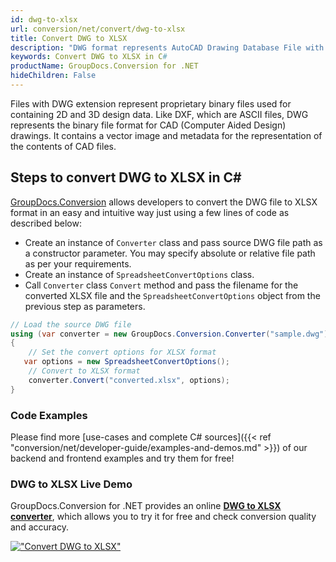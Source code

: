 ```yaml
---
id: dwg-to-xlsx
url: conversion/net/convert/dwg-to-xlsx
title: Convert DWG to XLSX
description: "DWG format represents AutoCAD Drawing Database File with .dwg extension. Learn how to convert DWG to XLSX file programmatically in C# language using GroupDocs.Conversion for .NET library."
keywords: Convert DWG to XLSX in C#
productName: GroupDocs.Conversion for .NET
hideChildren: False
---
```


Files with DWG extension represent proprietary binary files used for containing 2D and 3D design data. Like DXF, which are ASCII files, DWG represents the binary file format for CAD (Computer Aided Design) drawings. It contains a vector image and metadata for the representation of the contents of CAD files.

## Steps to convert DWG to XLSX in C#

[GroupDocs.Conversion](https://products.groupdocs.com/conversion/net) allows developers to convert the DWG file to XLSX format in an easy and intuitive way just using a few lines of code as described below:

* Create an instance of `Converter` class and pass source DWG file path as a constructor parameter. You may specify absolute or relative file path as per your requirements. 
* Create an instance of `SpreadsheetConvertOptions` class.
* Call `Converter` class `Convert` method and pass the filename for the converted XLSX file and the `SpreadsheetConvertOptions` object from the previous step as parameters.

```csharp
// Load the source DWG file
using (var converter = new GroupDocs.Conversion.Converter("sample.dwg"))
{
    // Set the convert options for XLSX format
   var options = new SpreadsheetConvertOptions();
    // Convert to XLSX format
    converter.Convert("converted.xlsx", options);
}
```

### Code Examples

Please find more [use-cases and complete C# sources]({{< ref "conversion/net/developer-guide/examples-and-demos.md" >}}) of our backend and frontend examples and try them for free!

### DWG to XLSX Live Demo

GroupDocs.Conversion for .NET provides an online [**DWG to XLSX converter**](https://products.groupdocs.app/conversion/dwg-to-xlsx), which allows you to try it for free and check conversion quality and accuracy.

[!["Convert DWG to XLSX"](conversion/net/images/convert-to-xlsx/convert-dwg-to-xlsx.png)](https://products.groupdocs.app/conversion/dwg-to-xlsx)
